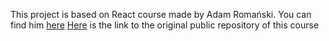 This project is based on React course made by Adam Romański. You can find him [here](https://www.youtube.com/channel/UCq8XmOMtrUCb8FcFHQEd8_g)
[Here](https://github.com/helloroman/hr-study-buddy) is the link to the original public repository of this course
